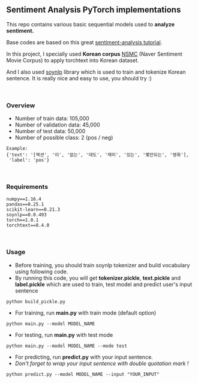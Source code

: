 ## Sentiment Analysis PyTorch implementations
This repo contains various basic sequential models used to **analyze sentiment.**

Base codes are based on this great [sentiment-analysis tutorial](https://github.com/bentrevett/pytorch-sentiment-analysis).

In this project, I specially used **Korean corpus** [NSMC](https://github.com/e9t/nsmc) (Naver Sentiment Movie Corpus) to apply torchtext into Korean dataset.

And I also used [soynlp](https://github.com/lovit/soynlp) library which is used to train and tokenize Korean sentence. 
It is really nice and easy to use, you should try :)

<br/>

### Overview
- Number of train data: 105,000
- Number of validation data: 45,000
- Number of test data: 50,000
- Number of possible class: 2 (pos / neg)

```
Example:
{'text': '[액션', '이', '없는', '데도', '재미', '있는', '몇안되는', '영화'], 
 'label': 'pos'}
```

<br/>


### Requirements
```
numpy==1.16.4
pandas==0.25.1
scikit-learn==0.21.3
soynlp==0.0.493
torch==1.0.1
torchtext==0.4.0
```

<br/>

### Usage
- Before training, you should train soynlp tokenizer and build vocabulary using following code. 
- By running this code, you will get **tokenizer.pickle**, **text.pickle** and **label.pickle** which are used to train, 
test model and predict user's input sentence

```
python build_pickle.py
```


- For training, run **main.py** with train mode (default option)

```
python main.py --model MODEL_NAME
```

- For testing, run **main.py** with test mode

```
python main.py --model MODEL_NAME --mode test 
```

- For predicting, run **predict.py** with your input sentence. 
- *Don't forget to wrap your input sentence with double quotation mark !*

```
python predict.py --model MODEL_NAME --input "YOUR_INPUT"
```
